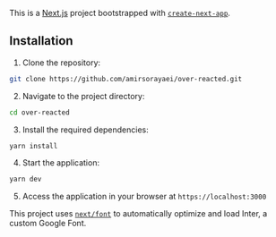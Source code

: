 This is a [Next.js](https://nextjs.org/) project bootstrapped with [`create-next-app`](https://github.com/vercel/next.js/tree/canary/packages/create-next-app).

## Installation

1. Clone the repository:

```bash
git clone https://github.com/amirsorayaei/over-reacted.git
```

2. Navigate to the project directory:

```bash
cd over-reacted
```

3. Install the required dependencies:

```bash
yarn install
```

4. Start the application:

```bash
yarn dev
```

5. Access the application in your browser at `https://localhost:3000`

This project uses [`next/font`](https://nextjs.org/docs/basic-features/font-optimization) to automatically optimize and load Inter, a custom Google Font.
